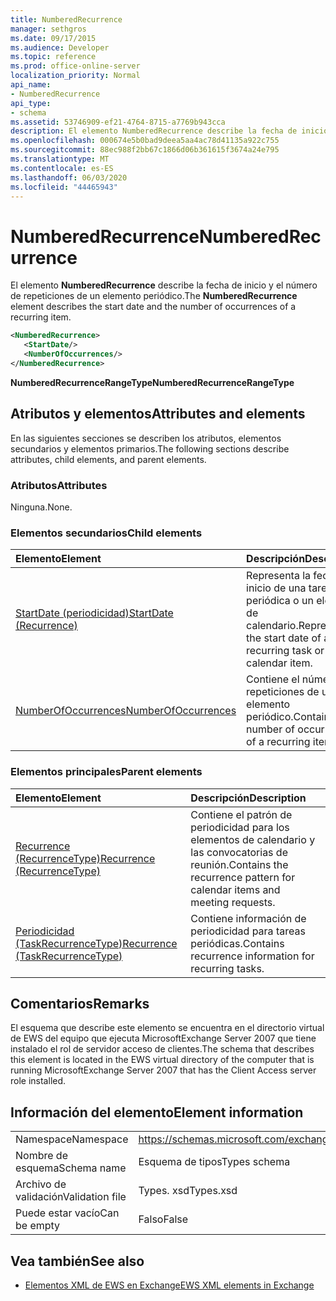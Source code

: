 ```yaml
---
title: NumberedRecurrence
manager: sethgros
ms.date: 09/17/2015
ms.audience: Developer
ms.topic: reference
ms.prod: office-online-server
localization_priority: Normal
api_name:
- NumberedRecurrence
api_type:
- schema
ms.assetid: 53746909-ef21-4764-8715-a7769b943cca
description: El elemento NumberedRecurrence describe la fecha de inicio y el número de repeticiones de un elemento periódico.
ms.openlocfilehash: 000674e5b0bad9deea5aa4ac78d41135a922c755
ms.sourcegitcommit: 88ec988f2bb67c1866d06b361615f3674a24e795
ms.translationtype: MT
ms.contentlocale: es-ES
ms.lasthandoff: 06/03/2020
ms.locfileid: "44465943"
---
```

# <a name="numberedrecurrence"></a><span data-ttu-id="10206-103">NumberedRecurrence</span><span class="sxs-lookup"><span data-stu-id="10206-103">NumberedRecurrence</span></span>

<span data-ttu-id="10206-104">El elemento **NumberedRecurrence** describe la fecha de inicio y el número de repeticiones de un elemento periódico.</span><span class="sxs-lookup"><span data-stu-id="10206-104">The **NumberedRecurrence** element describes the start date and the number of occurrences of a recurring item.</span></span> 
  
```xml
<NumberedRecurrence>
   <StartDate/>
   <NumberOfOccurrences/>
</NumberedRecurrence>
```

 <span data-ttu-id="10206-105">**NumberedRecurrenceRangeType**</span><span class="sxs-lookup"><span data-stu-id="10206-105">**NumberedRecurrenceRangeType**</span></span>
## <a name="attributes-and-elements"></a><span data-ttu-id="10206-106">Atributos y elementos</span><span class="sxs-lookup"><span data-stu-id="10206-106">Attributes and elements</span></span>

<span data-ttu-id="10206-107">En las siguientes secciones se describen los atributos, elementos secundarios y elementos primarios.</span><span class="sxs-lookup"><span data-stu-id="10206-107">The following sections describe attributes, child elements, and parent elements.</span></span>
  
### <a name="attributes"></a><span data-ttu-id="10206-108">Atributos</span><span class="sxs-lookup"><span data-stu-id="10206-108">Attributes</span></span>

<span data-ttu-id="10206-109">Ninguna.</span><span class="sxs-lookup"><span data-stu-id="10206-109">None.</span></span>
  
### <a name="child-elements"></a><span data-ttu-id="10206-110">Elementos secundarios</span><span class="sxs-lookup"><span data-stu-id="10206-110">Child elements</span></span>

|<span data-ttu-id="10206-111">**Elemento**</span><span class="sxs-lookup"><span data-stu-id="10206-111">**Element**</span></span>|<span data-ttu-id="10206-112">**Descripción**</span><span class="sxs-lookup"><span data-stu-id="10206-112">**Description**</span></span>|
|:-----|:-----|
|[<span data-ttu-id="10206-113">StartDate (periodicidad)</span><span class="sxs-lookup"><span data-stu-id="10206-113">StartDate (Recurrence)</span></span>](startdate-recurrence.md) <br/> |<span data-ttu-id="10206-114">Representa la fecha de inicio de una tarea periódica o un elemento de calendario.</span><span class="sxs-lookup"><span data-stu-id="10206-114">Represents the start date of a recurring task or calendar item.</span></span>  <br/> |
|[<span data-ttu-id="10206-115">NumberOfOccurrences</span><span class="sxs-lookup"><span data-stu-id="10206-115">NumberOfOccurrences</span></span>](numberofoccurrences.md) <br/> |<span data-ttu-id="10206-116">Contiene el número de repeticiones de un elemento periódico.</span><span class="sxs-lookup"><span data-stu-id="10206-116">Contains the number of occurrences of a recurring item.</span></span>  <br/> |
   
### <a name="parent-elements"></a><span data-ttu-id="10206-117">Elementos principales</span><span class="sxs-lookup"><span data-stu-id="10206-117">Parent elements</span></span>

|<span data-ttu-id="10206-118">**Elemento**</span><span class="sxs-lookup"><span data-stu-id="10206-118">**Element**</span></span>|<span data-ttu-id="10206-119">**Descripción**</span><span class="sxs-lookup"><span data-stu-id="10206-119">**Description**</span></span>|
|:-----|:-----|
|[<span data-ttu-id="10206-120">Recurrence (RecurrenceType)</span><span class="sxs-lookup"><span data-stu-id="10206-120">Recurrence (RecurrenceType)</span></span>](recurrence-recurrencetype.md) <br/> |<span data-ttu-id="10206-121">Contiene el patrón de periodicidad para los elementos de calendario y las convocatorias de reunión.</span><span class="sxs-lookup"><span data-stu-id="10206-121">Contains the recurrence pattern for calendar items and meeting requests.</span></span>  <br/> |
|[<span data-ttu-id="10206-122">Periodicidad (TaskRecurrenceType)</span><span class="sxs-lookup"><span data-stu-id="10206-122">Recurrence (TaskRecurrenceType)</span></span>](recurrence-taskrecurrencetype.md) <br/> |<span data-ttu-id="10206-123">Contiene información de periodicidad para tareas periódicas.</span><span class="sxs-lookup"><span data-stu-id="10206-123">Contains recurrence information for recurring tasks.</span></span>  <br/> |
   
## <a name="remarks"></a><span data-ttu-id="10206-124">Comentarios</span><span class="sxs-lookup"><span data-stu-id="10206-124">Remarks</span></span>

<span data-ttu-id="10206-125">El esquema que describe este elemento se encuentra en el directorio virtual de EWS del equipo que ejecuta MicrosoftExchange Server 2007 que tiene instalado el rol de servidor acceso de clientes.</span><span class="sxs-lookup"><span data-stu-id="10206-125">The schema that describes this element is located in the EWS virtual directory of the computer that is running MicrosoftExchange Server 2007 that has the Client Access server role installed.</span></span>
  
## <a name="element-information"></a><span data-ttu-id="10206-126">Información del elemento</span><span class="sxs-lookup"><span data-stu-id="10206-126">Element information</span></span>

|||
|:-----|:-----|
|<span data-ttu-id="10206-127">Namespace</span><span class="sxs-lookup"><span data-stu-id="10206-127">Namespace</span></span>  <br/> |https://schemas.microsoft.com/exchange/services/2006/types  <br/> |
|<span data-ttu-id="10206-128">Nombre de esquema</span><span class="sxs-lookup"><span data-stu-id="10206-128">Schema name</span></span>  <br/> |<span data-ttu-id="10206-129">Esquema de tipos</span><span class="sxs-lookup"><span data-stu-id="10206-129">Types schema</span></span>  <br/> |
|<span data-ttu-id="10206-130">Archivo de validación</span><span class="sxs-lookup"><span data-stu-id="10206-130">Validation file</span></span>  <br/> |<span data-ttu-id="10206-131">Types. xsd</span><span class="sxs-lookup"><span data-stu-id="10206-131">Types.xsd</span></span>  <br/> |
|<span data-ttu-id="10206-132">Puede estar vacío</span><span class="sxs-lookup"><span data-stu-id="10206-132">Can be empty</span></span>  <br/> |<span data-ttu-id="10206-133">Falso</span><span class="sxs-lookup"><span data-stu-id="10206-133">False</span></span>  <br/> |
   
## <a name="see-also"></a><span data-ttu-id="10206-134">Vea también</span><span class="sxs-lookup"><span data-stu-id="10206-134">See also</span></span>



- [<span data-ttu-id="10206-135">Elementos XML de EWS en Exchange</span><span class="sxs-lookup"><span data-stu-id="10206-135">EWS XML elements in Exchange</span></span>](ews-xml-elements-in-exchange.md)

